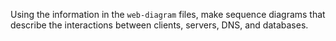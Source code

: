 Using the information in the `web-diagram` files, make sequence diagrams that describe the interactions between clients, servers, DNS, and databases.
